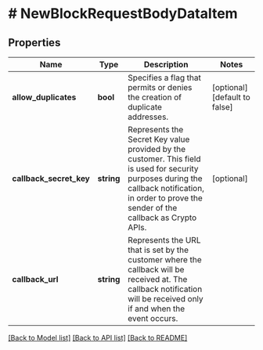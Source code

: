 # # NewBlockRequestBodyDataItem

## Properties

Name | Type | Description | Notes
------------ | ------------- | ------------- | -------------
**allow_duplicates** | **bool** | Specifies a flag that permits or denies the creation of duplicate addresses. | [optional] [default to false]
**callback_secret_key** | **string** | Represents the Secret Key value provided by the customer. This field is used for security purposes during the callback notification, in order to prove the sender of the callback as Crypto APIs. | [optional]
**callback_url** | **string** | Represents the URL that is set by the customer where the callback will be received at. The callback notification will be received only if and when the event occurs. |

[[Back to Model list]](../../README.md#models) [[Back to API list]](../../README.md#endpoints) [[Back to README]](../../README.md)
